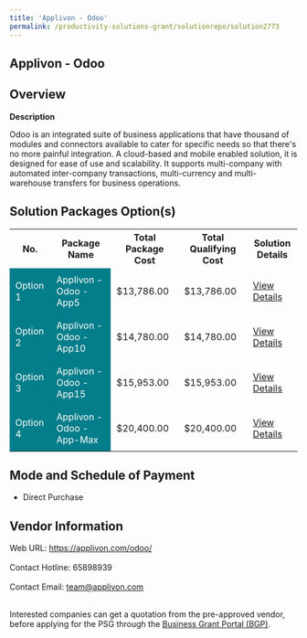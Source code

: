 ```yaml
---
title: 'Applivon - Odoo'
permalink: /productivity-solutions-grant/solutionrepo/solution2773
---
```


## Applivon - Odoo

## Overview

**Description**

Odoo is an integrated suite of business applications that have thousand of modules  and connectors available to cater for specific needs so that there's no more painful integration. A cloud-based and mobile enabled solution, it is designed for ease of use and scalability. It supports multi-company with automated inter-company transactions, multi-currency and multi-warehouse transfers for business operations.

## Solution Packages Option(s)

<table>
<tr>
<th><b>No.</b></th>
<th><b>Package Name</b></th>
<th><b>Total Package Cost</b></th>
<th><b>Total Qualifying Cost</b></th>
<th><b>Solution Details</b></th>
</tr>
<tr>
<td style='padding: 10px; background-color: #037E8A; color: #FFFFFF;'>Option 1</td>
<td style='padding: 10px; background-color: #037E8A; color: #FFFFFF;'>Applivon - Odoo - App5</td>
<td style='padding: 10px;'>$13,786.00</td>
<td style='padding: 10px;'>$13,786.00</td>
<td style='padding: 10px;'><a href='https://www.gobusiness.gov.sg/images/psg/Applivon_20210515_Desensitised_Annex_3_Part_1.pdf' target='_blank'>View Details</a></td>
</tr>
<tr>
<td style='padding: 10px; background-color: #037E8A; color: #FFFFFF;'>Option 2</td>
<td style='padding: 10px; background-color: #037E8A; color: #FFFFFF;'>Applivon - Odoo - App10</td>
<td style='padding: 10px;'>$14,780.00</td>
<td style='padding: 10px;'>$14,780.00</td>
<td style='padding: 10px;'><a href='https://www.gobusiness.gov.sg/images/psg/Applivon_20210515_Desensitised_Annex_3_Part_2.pdf' target='_blank'>View Details</a></td>
</tr>
<tr>
<td style='padding: 10px; background-color: #037E8A; color: #FFFFFF;'>Option 3</td>
<td style='padding: 10px; background-color: #037E8A; color: #FFFFFF;'>Applivon - Odoo - App15</td>
<td style='padding: 10px;'>$15,953.00</td>
<td style='padding: 10px;'>$15,953.00</td>
<td style='padding: 10px;'><a href='https://www.gobusiness.gov.sg/images/psg/Applivon_20210515_Desensitised_Annex_3_Part_3.pdf' target='_blank'>View Details</a></td>
</tr>
<tr>
<td style='padding: 10px; background-color: #037E8A; color: #FFFFFF;'>Option 4</td>
<td style='padding: 10px; background-color: #037E8A; color: #FFFFFF;'>Applivon - Odoo - App-Max</td>
<td style='padding: 10px;'>$20,400.00</td>
<td style='padding: 10px;'>$20,400.00</td>
<td style='padding: 10px;'><a href='https://www.gobusiness.gov.sg/images/psg/Applivon_20210515_Desensitised_Annex_3_Part_4.pdf' target='_blank'>View Details</a></td>
</tr>
</table>

## Mode and Schedule of Payment

 - Direct Purchase

## Vendor Information

 Web URL: https://applivon.com/odoo/ <br><br>Contact Hotline: 65898939 <br><br>Contact Email: team@applivon.com <br><br>

Interested companies can get a quotation from the pre-approved vendor, before applying for the PSG through the <a href='https://www.businessgrants.gov.sg/' target='_blank' rel='noopener'>Business Grant Portal (BGP)</a>.

<script src="/jquery/resize-tables.js"></script>
